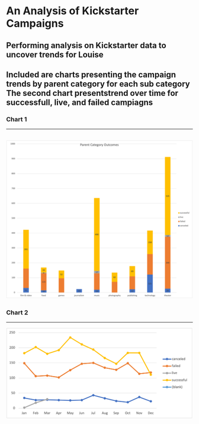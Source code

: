 # An Analysis of Kickstarter Campaigns
Performing analysis on Kickstarter data to uncover trends for Louise
---
Included are charts presenting the campaign trends by parent category for each sub category
The second chart presentstrend over time for successfull, live, and failed campiagns
---
### Chart 1
---
![Bar Chart Outcomes](Bar_Chart_Outcomes.png)
---
### Chart 2
---
![Line Chart Outcomes](Line_Chart_Outcomes.png)
